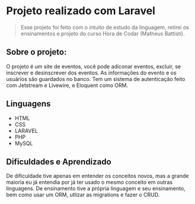 # Projeto realizado com Laravel

> Esse projeto foi feito com o intuito de estudo da linguagem, retirei os ensinamentos e projeto do curso Hora de Codar (Matheus Battisti). 

## Sobre o projeto:
O projeto é um site de eventos, você pode adiconar eventos, excluir, se inscrever e desinscrever dos eventos. As informações do evento e os usuários são guardados no banco. Tem um sistema de autenticação feito com Jetstream e Livewire, e Eloquent como ORM.

## Linguagens
- HTML
- CSS
- LARAVEL
- PHP
- MySQL

## Dificuldades e Aprendizado
De dificuldade tive apenas em entender os conceitos novos, mas a grande maioria eu já entendia por já ter usado o mesmo conceito em outras linguagens. De ensinamento tive a própria linguagem e seu ensinamento, bem como usar um ORM, utlizar as migrations e fazer o CRUD.
